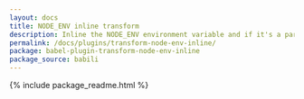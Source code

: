 ```yaml
---
layout: docs
title: NODE_ENV inline transform
description: Inline the NODE_ENV environment variable and if it's a part of a binary expression
permalink: /docs/plugins/transform-node-env-inline/
package: babel-plugin-transform-node-env-inline
package_source: babili
---
```


{% include package_readme.html %}
